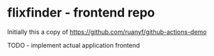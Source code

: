 
# flixfinder - frontend repo

Initially this a copy of https://github.com/ruanyf/github-actions-demo

TODO - implement actual application frontend
